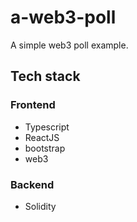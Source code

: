 # a-web3-poll
A simple web3 poll example.

## Tech stack

### Frontend

- Typescript
- ReactJS
- bootstrap
- web3

### Backend

- Solidity
